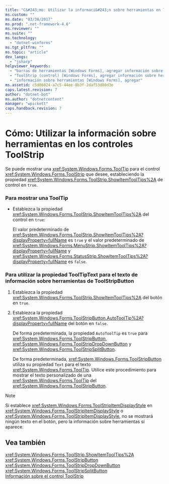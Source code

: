 ```yaml
---
title: "C&#243;mo: Utilizar la informaci&#243;n sobre herramientas en los controles ToolStrip | Microsoft Docs"
ms.custom: ""
ms.date: "03/30/2017"
ms.prod: ".net-framework-4.6"
ms.reviewer: ""
ms.suite: ""
ms.technology: 
  - "dotnet-winforms"
ms.tgt_pltfrm: ""
ms.topic: "article"
dev_langs: 
  - "jsharp"
helpviewer_keywords: 
  - "barras de herramientas [Windows Forms], agregar información sobre herramientas"
  - "ToolStrip (control) [Windows Forms], agregar información sobre herramientas"
  - "información sobre herramientas [Windows Forms], agregar"
ms.assetid: c5d86024-a7c5-44ee-8b3f-2daf53d80d3e
caps.latest.revision: 7
author: "dotnet-bot"
ms.author: "dotnetcontent"
manager: "wpickett"
caps.handback.revision: 7
---
```

# C&#243;mo: Utilizar la informaci&#243;n sobre herramientas en los controles ToolStrip
Se puede mostrar una <xref:System.Windows.Forms.ToolTip> para el control <xref:System.Windows.Forms.ToolStrip> que desee, estableciendo la propiedad <xref:System.Windows.Forms.ToolStrip.ShowItemToolTips%2A> de control en `true`.  
  
### Para mostrar una ToolTip  
  
-   Establezca la propiedad <xref:System.Windows.Forms.ToolStrip.ShowItemToolTips%2A> del control en `true`:  
  
     El valor predeterminado de <xref:System.Windows.Forms.ToolStrip.ShowItemToolTips%2A?displayProperty=fullName> es `true` y el valor predeterminado de <xref:System.Windows.Forms.MenuStrip.ShowItemToolTips%2A?displayProperty=fullName> y <xref:System.Windows.Forms.StatusStrip.ShowItemToolTips%2A?displayProperty=fullName> es `false`.  
  
### Para utilizar la propiedad ToolTipText para el texto de información sobre herramientas de ToolStripButton  
  
1.  Establezca la propiedad <xref:System.Windows.Forms.ToolStrip.ShowItemToolTips%2A> del botón en `true`.  
  
2.  Establezca la propiedad <xref:System.Windows.Forms.ToolStripButton.AutoToolTip%2A?displayProperty=fullName> del botón en `false`.  
  
     De forma predeterminada, la propiedad `AutoToolTip` es `true` para <xref:System.Windows.Forms.ToolStripButton>, <xref:System.Windows.Forms.ToolStripDropDownButton> y <xref:System.Windows.Forms.ToolStripSplitButton>.  
  
     De forma predeterminada, <xref:System.Windows.Forms.ToolStripButton> utiliza su propiedad `Text` para el texto <xref:System.Windows.Forms.ToolTip>.  Utilice este procedimiento para mostrar el texto personalizado de una <xref:System.Windows.Forms.ToolTip> del <xref:System.Windows.Forms.ToolStripButton>.  
  
> [!NOTE]
>  Si establece <xref:System.Windows.Forms.ToolStripItemDisplayStyle> en <xref:System.Windows.Forms.ToolStripItemDisplayStyle> o <xref:System.Windows.Forms.ToolStripItemDisplayStyle>, no se mostrará ningún texto en el botón, pero la información sobre herramientas sí aparece.  
  
## Vea también  
 <xref:System.Windows.Forms.ToolStrip.ShowItemToolTips%2A>   
 <xref:System.Windows.Forms.ToolStripButton>   
 <xref:System.Windows.Forms.ToolStripDropDownButton>   
 <xref:System.Windows.Forms.ToolStripSplitButton>   
 [Información sobre el control ToolStrip](../../../../docs/framework/winforms/controls/toolstrip-control-overview-windows-forms.md)